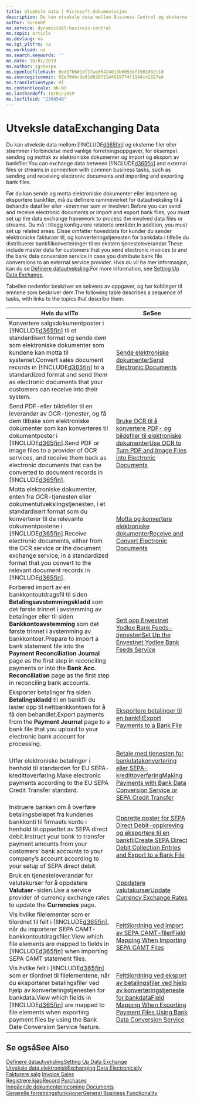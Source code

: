 ```yaml
---
title: Utveksle data | Microsoft-dokumentasjon
description: Du kan utveksle data mellom Business Central og eksterne filer eller strømmer i forbindelse med vanlige forretningsoppgaver, for eksempel sending og mottak av elektroniske dokumenter og import og eksport av bankfiler.
author: SorenGP
ms.service: dynamics365-business-central
ms.topic: article
ms.devlang: na
ms.tgt_pltfrm: na
ms.workload: na
ms.search.keywords: ''
ms.date: 10/01/2019
ms.author: sgroespe
ms.openlocfilehash: 0ed17b601df17ae85424013b6053ef1901082c10
ms.sourcegitcommit: 02e704bc3e01d62072144919774f1244c42827e4
ms.translationtype: HT
ms.contentlocale: nb-NO
ms.lasthandoff: 10/01/2019
ms.locfileid: "2300548"
---
```

# <a name="exchanging-data"></a><span data-ttu-id="eb300-103">Utveksle data</span><span class="sxs-lookup"><span data-stu-id="eb300-103">Exchanging Data</span></span>
<span data-ttu-id="eb300-104">Du kan utveksle data mellom [!INCLUDE[d365fin](includes/d365fin_md.md)] og eksterne filer eller strømmer i forbindelse med vanlige forretningsoppgaver, for eksempel sending og mottak av elektroniske dokumenter og import og eksport av bankfiler.</span><span class="sxs-lookup"><span data-stu-id="eb300-104">You can exchange data between [!INCLUDE[d365fin](includes/d365fin_md.md)] and external files or streams in connection with common business tasks, such as sending and receiving electronic documents and importing and exporting bank files.</span></span>  

<span data-ttu-id="eb300-105">Før du kan sende og motta elektroniske dokumenter eller importere og eksportere bankfiler, må du definere rammeverket for datautveksling til å behandle datafiler eller -strømmer som er involvert.</span><span class="sxs-lookup"><span data-stu-id="eb300-105">Before you can send and receive electronic documents or import and export bank files, you must set up the data exchange framework to process the involved data files or streams.</span></span> <span data-ttu-id="eb300-106">Du må i tillegg konfigurere relaterte områder.</span><span class="sxs-lookup"><span data-stu-id="eb300-106">In addition, you must set up related areas.</span></span> <span data-ttu-id="eb300-107">Disse omfatter hoveddata for kunder du sender elektroniske fakturaer til, og konverteringstjenesten for bankdata i tilfelle du distribuerer bankfilkonverteringer til en ekstern tjenesteleverandør.</span><span class="sxs-lookup"><span data-stu-id="eb300-107">These include master data for customers that you send electronic invoices to and the bank data conversion service in case you distribute bank file conversions to an external service provider.</span></span> <span data-ttu-id="eb300-108">Hvis du vil ha mer informasjon, kan du se [Definere datautveksling](across-set-up-data-exchange.md).</span><span class="sxs-lookup"><span data-stu-id="eb300-108">For more information, see [Setting Up Data Exchange](across-set-up-data-exchange.md).</span></span>  

 <span data-ttu-id="eb300-109">Tabellen nedenfor beskriver en sekvens av oppgaver, og har koblinger til emnene som beskriver dem.</span><span class="sxs-lookup"><span data-stu-id="eb300-109">The following table describes a sequence of tasks, with links to the topics that describe them.</span></span>  

|<span data-ttu-id="eb300-110">**Hvis du vil**</span><span class="sxs-lookup"><span data-stu-id="eb300-110">**To**</span></span>|<span data-ttu-id="eb300-111">**Se**</span><span class="sxs-lookup"><span data-stu-id="eb300-111">**See**</span></span>|  
|------------|-------------|  
|<span data-ttu-id="eb300-112">Konvertere salgsdokumentposter i [!INCLUDE[d365fin](includes/d365fin_md.md)] til et standardisert format og sende dem som elektroniske dokumenter som kundene kan motta til systemet.</span><span class="sxs-lookup"><span data-stu-id="eb300-112">Convert sales document records in [!INCLUDE[d365fin](includes/d365fin_md.md)] to a standardized format and send them as electronic documents that your customers can receive into their system.</span></span>|[<span data-ttu-id="eb300-113">Sende elektroniske dokumenter</span><span class="sxs-lookup"><span data-stu-id="eb300-113">Send Electronic Documents</span></span>](sales-how-to-send-electronic-documents.md)|  
|<span data-ttu-id="eb300-114">Send PDF-eller bildefiler til en leverandør av OCR-tjenester, og få dem tilbake som elektroniske dokumenter som kan konverteres til dokumentposter i [!INCLUDE[d365fin](includes/d365fin_md.md)].</span><span class="sxs-lookup"><span data-stu-id="eb300-114">Send PDF or image files to a provider of OCR services, and receive them back as electronic documents that can be converted to document records in [!INCLUDE[d365fin](includes/d365fin_md.md)].</span></span>|[<span data-ttu-id="eb300-115">Bruke OCR til å konvertere PDF- og bildefiler til elektroniske dokumenter</span><span class="sxs-lookup"><span data-stu-id="eb300-115">Use OCR to Turn PDF and Image Files into Electronic Documents</span></span>](across-how-use-ocr-pdf-images-files.md)|  
|<span data-ttu-id="eb300-116">Motta elektroniske dokumenter, enten fra OCR-tjenesten eller dokumentutvekslingstjenesten, i et standardisert format som du konverterer til de relevante dokumentpostene i [!INCLUDE[d365fin](includes/d365fin_md.md)].</span><span class="sxs-lookup"><span data-stu-id="eb300-116">Receive electronic documents, either from the OCR service or the document exchange service, in a standardized format that you convert to the relevant document records in [!INCLUDE[d365fin](includes/d365fin_md.md)].</span></span>|[<span data-ttu-id="eb300-117">Motta og konvertere elektroniske dokumenter</span><span class="sxs-lookup"><span data-stu-id="eb300-117">Receive and Convert Electronic Documents</span></span>](purchasing-how-to-receive-and-convert-electronic-documents.md)|  
|<span data-ttu-id="eb300-118">Forbered import av en bankkontoutdragsfil til siden **Betalingsavstemmingskladd** som det første trinnet i avstemming av betalinger eller til siden **Bankkontoavstemming** som det første trinnet i avstemming av bankkontoer.</span><span class="sxs-lookup"><span data-stu-id="eb300-118">Prepare to import a bank statement file into the **Payment Reconciliation Journal** page as the first step in reconciling payments or into the **Bank Acc. Reconciliation** page as the first step in reconciling bank accounts.</span></span>|[<span data-ttu-id="eb300-119">Sett opp Envestnet Yodlee Bank Feeds-tjenesten</span><span class="sxs-lookup"><span data-stu-id="eb300-119">Set Up the Envestnet Yodlee Bank Feeds Service</span></span>](bank-how-setup-bank-statement-service.md)|  
|<span data-ttu-id="eb300-120">Eksporter betalinger fra siden **Betalingskladd** til en bankfil du laster opp til nettbankkontoen for å få den behandlet.</span><span class="sxs-lookup"><span data-stu-id="eb300-120">Export payments from the **Payment Journal** page to a bank file that you upload to your electronic bank account for processing.</span></span>|[<span data-ttu-id="eb300-121">Eksportere betalinger til en bankfil</span><span class="sxs-lookup"><span data-stu-id="eb300-121">Export Payments to a Bank File</span></span>](payables-how-export-payments-bank-file.md)|
|<span data-ttu-id="eb300-122">Utfør elektroniske betalinger i henhold til standarden for EU SEPA-kredittoverføring.</span><span class="sxs-lookup"><span data-stu-id="eb300-122">Make electronic payments according to the EU SEPA Credit Transfer standard.</span></span>|[<span data-ttu-id="eb300-123">Betale med tjenesten for bankdatakonvertering eller SEPA-kredittoverføring</span><span class="sxs-lookup"><span data-stu-id="eb300-123">Making Payments with Bank Data Conversion Service or SEPA Credit Transfer</span></span>](finance-make-payments-with-bank-data-conversion-service-or-sepa-credit-transfer.md)|  
|<span data-ttu-id="eb300-124">Instruere banken om å overføre betalingsbeløpet fra kundenes bankkonti til firmaets konto i henhold til oppsettet av SEPA direct debit.</span><span class="sxs-lookup"><span data-stu-id="eb300-124">Instruct your bank to transfer payment amounts from your customers’ bank accounts to your company’s account according to your setup of SEPA direct debit.</span></span>|[<span data-ttu-id="eb300-125">Opprette poster for SEPA Direct Debit-oppkreving og eksportere til en bankfil</span><span class="sxs-lookup"><span data-stu-id="eb300-125">Create SEPA Direct Debit Collection Entries and Export to a Bank File</span></span>](finance-how-create-sepa-direct-debit-collection-entries-export-bank-file.md)|  
|<span data-ttu-id="eb300-126">Bruk en tjenesteleverandør for valutakurser for å oppdatere **Valutaer**-siden.</span><span class="sxs-lookup"><span data-stu-id="eb300-126">Use a service provider of currency exchange rates to update the **Currencies** page.</span></span>|[<span data-ttu-id="eb300-127">Oppdatere valutakurser</span><span class="sxs-lookup"><span data-stu-id="eb300-127">Update Currency Exchange Rates</span></span>](finance-how-update-currencies.md)|  
|<span data-ttu-id="eb300-128">Vis hvilke filelementer som er tilordnet til felt i [!INCLUDE[d365fin](includes/d365fin_md.md)], når du importerer SEPA CAMT-bankkontoutdragsfiler.</span><span class="sxs-lookup"><span data-stu-id="eb300-128">View which file elements are mapped to fields in [!INCLUDE[d365fin](includes/d365fin_md.md)] when importing SEPA CAMT statement files.</span></span>|[<span data-ttu-id="eb300-129">Felttilordning ved import av SEPA CAMT-filer</span><span class="sxs-lookup"><span data-stu-id="eb300-129">Field Mapping When Importing SEPA CAMT Files</span></span>](across-field-mapping-when-importing-sepa-camt-files.md)|  
|<span data-ttu-id="eb300-130">Vis hvilke felt i [!INCLUDE[d365fin](includes/d365fin_md.md)] som er tilordnet til filelementene, når du eksporterer betalingsfiler ved hjelp av konverteringstjenesten for bankdata.</span><span class="sxs-lookup"><span data-stu-id="eb300-130">View which fields in [!INCLUDE[d365fin](includes/d365fin_md.md)] are mapped to file elements when exporting payment files by using the Bank Date Conversion Service feature.</span></span>|[<span data-ttu-id="eb300-131">Felttilordning ved eksport av betalingsfiler ved hjelp av konverteringstjeneste for bankdata</span><span class="sxs-lookup"><span data-stu-id="eb300-131">Field Mapping When Exporting Payment Files Using Bank Data Conversion Service</span></span>](across-field-mapping-when-exporting-payment-files-using-bank-data-conversion-service.md)|  

## <a name="see-also"></a><span data-ttu-id="eb300-132">Se også</span><span class="sxs-lookup"><span data-stu-id="eb300-132">See Also</span></span>  
[<span data-ttu-id="eb300-133">Definere datautveksling</span><span class="sxs-lookup"><span data-stu-id="eb300-133">Setting Up Data Exchange</span></span>](across-set-up-data-exchange.md)  
[<span data-ttu-id="eb300-134">Utveksle data elektronisk</span><span class="sxs-lookup"><span data-stu-id="eb300-134">Exchanging Data Electronically</span></span>](across-data-exchange.md)  
<span data-ttu-id="eb300-135">[Fakturere salg](sales-how-invoice-sales.md) </span><span class="sxs-lookup"><span data-stu-id="eb300-135">[Invoice Sales](sales-how-invoice-sales.md) </span></span>  
[<span data-ttu-id="eb300-136">Registrere kjøp</span><span class="sxs-lookup"><span data-stu-id="eb300-136">Record Purchases</span></span>](purchasing-how-record-purchases.md)  
[<span data-ttu-id="eb300-137">Inngående dokumenter</span><span class="sxs-lookup"><span data-stu-id="eb300-137">Incoming Documents</span></span>](across-income-documents.md)  
[<span data-ttu-id="eb300-138">Generelle forretningsfunksjoner</span><span class="sxs-lookup"><span data-stu-id="eb300-138">General Business Functionality</span></span>](ui-across-business-areas.md)  

